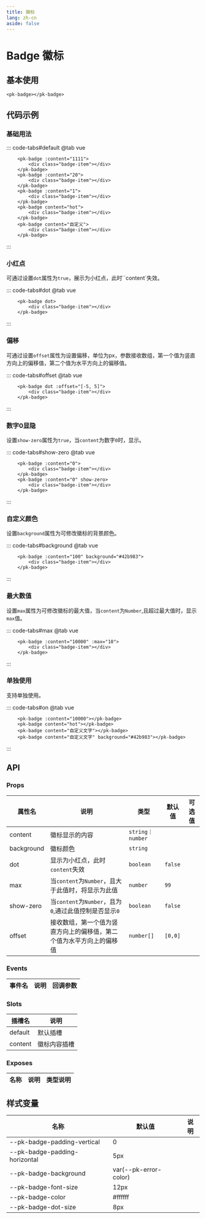 ```yaml
---
title: 徽标
lang: zh-cn
aside: false
---
```


# Badge 徽标

## 基本使用
```vue
<pk-badge></pk-badge>
```

## 代码示例
### 基础用法

::: code-tabs#default
@tab vue

```vue [示例]
    <pk-badge :content="1111">
        <div class="badge-item"></div>
    </pk-badge>
    <pk-badge :content="20">
        <div class="badge-item"></div>
    </pk-badge>
    <pk-badge :content="1">
        <div class="badge-item"></div>
    </pk-badge>
    <pk-badge content="hot">
        <div class="badge-item"></div>
    </pk-badge>
    <pk-badge content="自定义">
        <div class="badge-item"></div>
    </pk-badge>
```
:::


### 小红点
可通过设置`dot`属性为`true`，展示为小红点，此时``content`失效。

::: code-tabs#dot
@tab vue

```vue [示例]
    <pk-badge dot>
        <div class="badge-item"></div>
    </pk-badge>
```
:::


### 偏移
可通过设置`offset`属性为设置偏移，单位为px，参数接收数组，第一个值为竖直方向上的偏移值，第二个值为水平方向上的偏移值。

::: code-tabs#offset
@tab vue

```vue [示例]
    <pk-badge dot :offset="[-5, 5]">
        <div class="badge-item"></div>
    </pk-badge>
```
:::


### 数字0显隐
设置`show-zero`属性为`true`，当`content`为数字`0`时，显示。

::: code-tabs#show-zero
@tab vue

```vue [示例]
    <pk-badge :content="0">
        <div class="badge-item"></div>
    </pk-badge>
    <pk-badge :content="0" show-zero>
        <div class="badge-item"></div>
    </pk-badge>
```
:::


### 自定义颜色
设置`background`属性为可修改徽标的背景颜色。

::: code-tabs#background
@tab vue

```vue [示例]
    <pk-badge :content="100" background="#42b983">
        <div class="badge-item"></div>
    </pk-badge>
```
:::


### 最大数值
设置`max`属性为可修改徽标的最大值，当`content`为`Number`,且超过最大值时，显示`max`值。

::: code-tabs#max
@tab vue

```vue [示例]
    <pk-badge :content="10000" :max="10">
        <div class="badge-item"></div>
    </pk-badge>
```
:::

### 单独使用
支持单独使用。

::: code-tabs#on
@tab vue

```vue [示例]
    <pk-badge :content="10000"></pk-badge>
    <pk-badge content="hot"></pk-badge>
    <pk-badge content="自定义文字"></pk-badge>
    <pk-badge content="自定义文字" background="#42b983"></pk-badge>
```
:::



## API

### Props
| 属性名     | 说明                                                                 | 类型             | 默认值  | 可选值 |
| ---------- | -------------------------------------------------------------------- | ---------------- | ------- | ------ |
| content    | 徽标显示的内容                                                       | `string｜number` |         |        |
| background | 徽标颜色                                                             | `string`         |         |        |
| dot        | 显示为小红点，此时`content`失效                                      | `boolean`        | `false` |        |
| max        | 当`content`为`Number`，且大于此值时，将显示为此值                    | `number`         | `99`    |        |
| show-zero  | 当`content`为`Number`，且为`0`,通过此值控制是否显示`0`               | `boolean`        | `false` |        |
| offset     | 接收数组，第一个值为竖直方向上的偏移值，第二个值为水平方向上的偏移值 | `number[]`       | `[0,0]` |        |


### Events
| 事件名 | 说明 | 回调参数 |
| ------ | ---- | -------- |


### Slots

| 插槽名  | 说明         |
| ------- | ------------ |
| default | 默认插槽     |
| content | 徽标内容插槽 |

### Exposes
| 名称 | 说明 | 类型说明 |
| ---- | ---- | -------- |


## 样式变量

| 名称                          | 默认值                | 说明 |
| ----------------------------- | --------------------- | ---- |
| --pk-badge-padding-vertical   | 0                     |      |
| --pk-badge-padding-horizontal | 5px                   |      |
| --pk-badge-background         | var(--pk-error-color) |      |
| --pk-badge-font-size          | 12px                  |      |
| --pk-badge-color              | #ffffff               |      |
| --pk-badge-dot-size           | 8px                   |      |